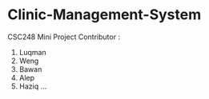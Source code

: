 # Clinic-Management-System
CSC248 Mini Project
Contributor :
1. Luqman
2. Weng
3. Bawan
4. Alep
5. Haziq
...

